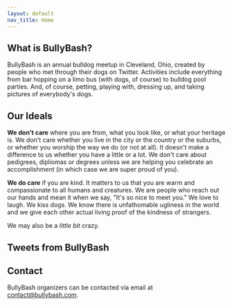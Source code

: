 ```yaml
---
layout: default
nav_title: Home
---
```

## What is BullyBash?
BullyBash is an annual bulldog meetup in Cleveland, Ohio, created by people who met through their dogs on Twitter.
Activities include everything from bar hopping on a limo bus (with dogs, of course) to bulldog pool parties.
And, of course, petting, playing with, dressing up, and taking pictures of everybody's dogs.

## Our Ideals
**We don't care** where you are from, what you look like, or what your heritage is. We don't care whether you live in the city or the country or the suburbs,
or whether you worship the way we do (or not at all). It doesn't make a difference to us whether you have a little or a lot.
We don't care about pedigrees, dipliomas or degrees unless we are helping you celebrate an accomplishment (in which case we
are super proud of you).

**We do care** if you are kind. It matters to us that you are warm and compassionate to all humans and creatures.
We are people who reach out our hands and mean it when we say, "It's so nice to meet you." We love to laugh. We kiss dogs.
We know there is unfathomable ugliness in the world and we give each other actual living proof of the kindness of strangers.

We may also be a *little bit* crazy. 

## Tweets from BullyBash

## Contact
BullyBash organizers can be contacted via email at [contact@bullybash.com](mailto:contact@bullybash.com).
